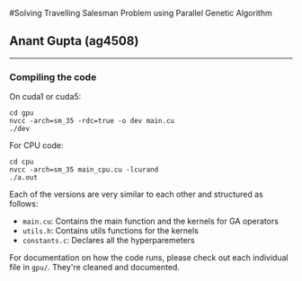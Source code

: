 #Solving Travelling Salesman Problem using Parallel Genetic Algorithm

## Anant Gupta (ag4508)
---
### Compiling the code
On cuda1 or cuda5:

```
cd gpu
nvcc -arch=sm_35 -rdc=true -o dev main.cu
./dev

```
For CPU code:

```
cd cpu
nvcc -arch=sm_35 main_cpu.cu -lcurand
./a.out
```
Each of the versions are very similar to each other and structured as follows:

* `main.cu`: Contains the main function and the kernels for GA operators
* `utils.h`: Contains utils functions for the kernels
* `constants.c`: Declares all the hyperparemeters

For documentation on how the code runs, please check out each individual file in `gpu/`. They're cleaned and documented.

